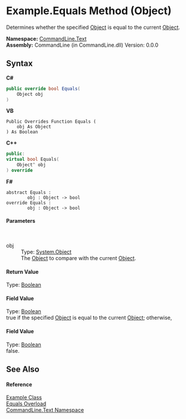 # Example.Equals Method (Object)
 

Determines whether the specified <a href="https://docs.microsoft.com/dotnet/api/system.object" target="_blank">Object</a> is equal to the current <a href="https://docs.microsoft.com/dotnet/api/system.object" target="_blank">Object</a>.

**Namespace:**&nbsp;<a href="N_CommandLine_Text">CommandLine.Text</a><br />**Assembly:**&nbsp;CommandLine (in CommandLine.dll) Version: 0.0.0

## Syntax

**C#**<br />
``` C#
public override bool Equals(
	Object obj
)
```

**VB**<br />
``` VB
Public Overrides Function Equals ( 
	obj As Object
) As Boolean
```

**C++**<br />
``` C++
public:
virtual bool Equals(
	Object^ obj
) override
```

**F#**<br />
``` F#
abstract Equals : 
        obj : Object -> bool 
override Equals : 
        obj : Object -> bool 
```


#### Parameters
&nbsp;<dl><dt>obj</dt><dd>Type: <a href="https://docs.microsoft.com/dotnet/api/system.object" target="_blank">System.Object</a><br />The <a href="https://docs.microsoft.com/dotnet/api/system.object" target="_blank">Object</a> to compare with the current <a href="https://docs.microsoft.com/dotnet/api/system.object" target="_blank">Object</a>.</dd></dl>

#### Return Value
Type: <a href="https://docs.microsoft.com/dotnet/api/system.boolean" target="_blank">Boolean</a><br />

#### Field Value
Type: <a href="https://docs.microsoft.com/dotnet/api/system.boolean" target="_blank">Boolean</a><br />true if the specified <a href="https://docs.microsoft.com/dotnet/api/system.object" target="_blank">Object</a> is equal to the current <a href="https://docs.microsoft.com/dotnet/api/system.object" target="_blank">Object</a>; otherwise, 

#### Field Value
Type: <a href="https://docs.microsoft.com/dotnet/api/system.boolean" target="_blank">Boolean</a><br />false.

## See Also


#### Reference
<a href="T_CommandLine_Text_Example">Example Class</a><br /><a href="Overload_CommandLine_Text_Example_Equals">Equals Overload</a><br /><a href="N_CommandLine_Text">CommandLine.Text Namespace</a><br />